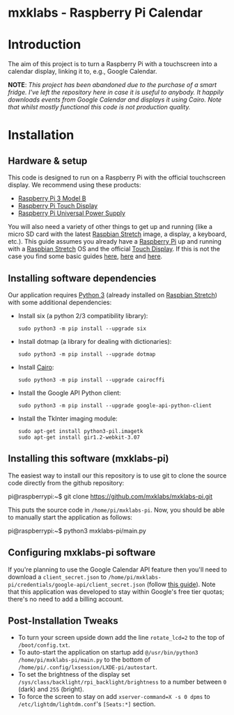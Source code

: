 mxklabs - Raspberry Pi Calendar
===============================

# Introduction

The aim of this project is to turn a Raspberry Pi with a touchscreen into a calendar display, linking it to, e.g., Google Calendar.

**NOTE**: *This project has been abandoned due to the purchase of a smart fridge. I've left the repository here in case it is useful to anybody. It happily downloads events from Google Calendar and displays it using Cairo. Note that whilst mostly functional this code is not production quality.*

# Installation

## Hardware & setup

This code is designed to run on a Raspberry Pi with the official touchscreen
display. We recommend using these products:

* [Raspberry Pi 3 Model B](https://www.raspberrypi.org/products/raspberry-pi-3-model-b/)
* [Raspberry Pi Touch Display](https://www.raspberrypi.org/products/raspberry-pi-touch-display/)
* [Raspberry Pi Universal Power Supply](https://www.raspberrypi.org/products/raspberry-pi-universal-power-supply/)

You will also need a variety of other things to get up and running (like a
micro SD card with the latest [Raspbian Stretch](https://www.raspberrypi.org/downloads/raspbian/)
image, a display, a keyboard, etc.). This guide assumes you already have a
[Raspberry Pi](https://www.raspberrypi.org/products/raspberry-pi-3-model-b/)
up and running with a [Raspbian Stretch](https://www.raspberrypi.org/downloads/raspbian/)
OS and the official [Touch Display](https://www.raspberrypi.org/products/raspberry-pi-touch-display/).
If this is not the case you find some basic guides
[here](https://www.imore.com/how-get-started-using-raspberry-pi),
[here](https://www.digikey.com/en/maker/blogs/raspberry-pi-3-how-to-configure-wi-fi-and-bluetooth/03fcd2a252914350938d8c5471cf3b63) and
[here](https://thepihut.com/blogs/raspberry-pi-tutorials/45295044-raspberry-pi-7-touch-screen-assembly-guide).

## Installing software dependencies

Our application requires [Python 3](https://www.python.org/downloads/) (already
installed on [Raspbian Stretch](https://www.raspberrypi.org/downloads/raspbian/))
with some additional dependencies:

* Install six (a python 2/3 compatibility library):

   ```
   sudo python3 -m pip install --upgrade six
   ```

* Install dotmap (a library for dealing with dictionaries):

   ```
   sudo python3 -m pip install --upgrade dotmap
   ```

* Install [Cairo](https://cairographics.org/):

   ```
   sudo python3 -m pip install --upgrade cairocffi
   ```

* Install the Google API Python client:

   ```
   sudo python3 -m pip install --upgrade google-api-python-client
   ```

* Install the TkInter imaging module:

   ```
   sudo apt-get install python3-pil.imagetk
   sudo apt-get install gir1.2-webkit-3.07
   ```

## Installing this software (mxklabs-pi)

The easiest way to install our this repository is to use git to clone the source
code directly from the github repository:

 pi@raspberrypi:~$ git clone https://github.com/mxklabs/mxklabs-pi.git

This puts the source code in `/home/pi/mxklabs-pi`. Now, you should be able to
manually start the application as follows:

 pi@raspberrypi:~$ python3 mxklabs-pi/main.py

## Configuring mxklabs-pi software

If you're planning to use the Google Calendar API feature then you'll need to
download a `client_secret.json` to `/home/pi/mxklabs-pi/credentials/google-api/client_secret.json`
(follow [this guide](https://developers.google.com/google-apps/calendar/quickstart/python)).
Note that this application was developed to stay within Google's free tier
quotas; there's no need to add a billing account.

## Post-Installation Tweaks

* To turn your screen upside down add the line `rotate_lcd=2` to the top of `/boot/config.txt`.
* To auto-start the application on startup add `@/usr/bin/python3 /home/pi/mxklabs-pi/main.py`
to the bottom of `/home/pi/.config/lxsession/LXDE-pi/autostart`.
* To set the brightness of the display set `/sys/class/backlight/rpi_backlight/brightness`
to a number between `0` (dark) and `255` (bright).
* To force the screen to stay on add `xserver-command=X -s 0 dpms` to `/etc/lightdm/lightdm.conf`'s
`[Seats:*]` section.
